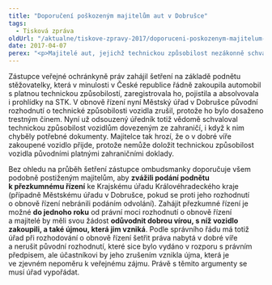 ```yaml
---
title: "Doporučení poškozeným majitelům aut v Dobrušce"
tags:
  - Tisková zpráva
oldUrl: "/aktualne/tiskove-zpravy-2017/doporuceni-poskozenym-majitelum-aut-v-dobrusce"
date: 2017-04-07
perex: "<p>Majitelé aut, jejichž technickou způsobilost nezákonně schvaloval úředník Městského úřadu v Dobrušce, odsouzený za to z trestného činu, se proti nynějším rozhodnutím o obnově řízení mohou bránit podnětem k přezkumnému řízení, v němž budou namítat dobrou víru, s níž auto v ČR zakoupili, a také újmu, která jim nyní vznikne.</p>"
---
```


<!-- imported from the old website -->

<p>Zástupce veřejné ochránkyně práv zahájil šetření na základě podnětu stěžovatelky, která v minulosti v České republice řádně zakoupila automobil s platnou technickou způsobilostí, zaregistrovala ho, pojistila a absolvovala i prohlídky na STK. V obnově řízení nyní Městský úřad v Dobrušce původní rozhodnutí o technické způsobilosti vozidla zrušil, protože ho bylo dosaženo trestným činem. Nyní už odsouzený úředník totiž vědomě schvaloval technickou způsobilost vozidlům dovezeným ze zahraničí, i když k nim chyběly potřebné dokumenty. Majitelce tak hrozí, že o v dobré víře zakoupené vozidlo přijde, protože nemůže doložit technickou způsobilost vozidla původními platnými zahraničními doklady.</p><p> Bez ohledu na průběh šetření zástupce ombudsmanky doporučuje všem podobně postiženým majitelům, aby <b>zvážili podání podnětu k přezkumnému řízení</b> ke Krajskému úřadu Královéhradeckého kraje (případně Městskému úřadu v Dobrušce, pokud se proti jeho rozhodnutí o obnově řízení nebránili podáním odvolání). Zahájit přezkumné řízení je možné <b>do jednoho roku</b> od právní moci rozhodnutí o obnově řízení a majitelé by měli svou žádost <b>odůvodnit dobrou vírou, s níž vozidlo zakoupili, a také újmou, která jim vzniká</b>. Podle správního řádu má totiž úřad při rozhodování o obnově řízení šetřit práva nabytá v dobré víře a nerušit původní rozhodnutí, které sice bylo vydáno v rozporu s právním předpisem, ale účastníkovi by jeho zrušením vznikla újma, která je ve zjevném nepoměru k veřejnému zájmu. Právě s těmito argumenty se musí úřad vypořádat.</p>
